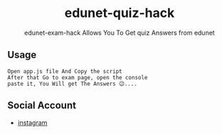 <h1 align="center">edunet-quiz-hack</h1>

<div align="center">

edunet-exam-hack Allows You To Get quiz Answers from edunet



</div>



## Usage

```
Open app.js file And Copy the script 
After that Go to exam page, open the console
paste it, You Will get The Answers 😉....
```

## Social Account
* [instagram](https://www.instagram.com/oses/)
